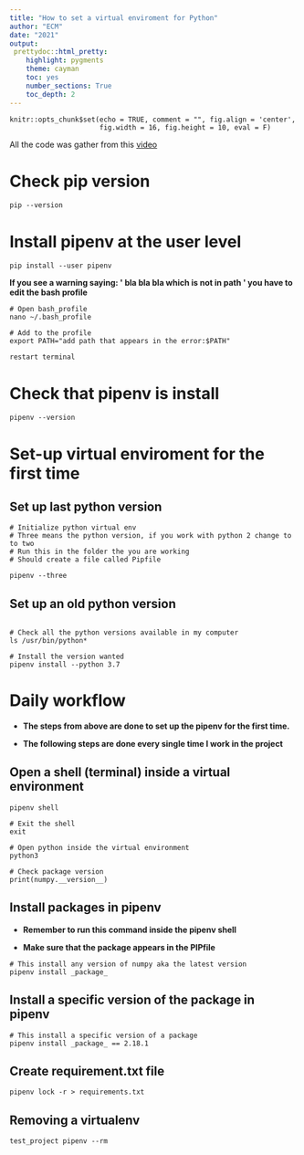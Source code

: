 ```yaml
---
title: "How to set a virtual enviroment for Python"
author: "ECM"
date: "2021"
output: 
 prettydoc::html_pretty:
    highlight: pygments
    theme: cayman   
    toc: yes
    number_sections: True
    toc_depth: 2
---
```


```{r setup, include=FALSE}
knitr::opts_chunk$set(echo = TRUE, comment = "", fig.align = 'center',
					  fig.width = 16, fig.height = 10, eval = F)
```


All the code was gather from this [video](https://www.codecademy.com/paths/computer-science/tracks/cspath-cs-101/modules/cspath-modules/articles/learn-python-pipenv)

# Check pip version

```{bash}
pip --version
```

# Install pipenv at the user level

```{bash}
pip install --user pipenv
```

__If you see a warning saying: ' bla bla bla which is not in path ' you have to edit the bash profile__

```{bash eval = FALSE}
# Open bash_profile
nano ~/.bash_profile

# Add to the profile 
export PATH="add path that appears in the error:$PATH"

restart terminal
```

# Check that pipenv is install

```{bash}
pipenv --version
```


# Set-up virtual enviroment for the first time

## Set up last python version 

```{bash eval = FALSE}
# Initialize python virtual env
# Three means the python version, if you work with python 2 change to to two  
# Run this in the folder the you are working 
# Should create a file called Pipfile

pipenv --three
```

## Set up an old python version

```{bash eval = FALSE}

# Check all the python versions available in my computer
ls /usr/bin/python*

# Install the version wanted
pipenv install --python 3.7 
```


# Daily workflow

+ __The steps from above are done to set up the pipenv for the first time.__

+ __The following steps are done every single time I work in the project__

## Open a shell (terminal) inside a virtual environment
```{bash eval = FALSE}
pipenv shell

# Exit the shell
exit
```

```{bash eval = FALSE}
# Open python inside the virtual environment
python3

# Check package version
print(numpy.__version__)
```

## Install packages in pipenv

+ __Remember to run this command inside the pipenv shell__ 

+ __Make sure that the package appears in the PIPfile__

```{bash eval = FALSE}
# This install any version of numpy aka the latest version
pipenv install _package_
```

## Install a specific version of the package in pipenv
```{bash eval = FALSE}
# This install a specific version of a package 
pipenv install _package_ == 2.18.1 
```

## Create requirement.txt file

```{bash}
pipenv lock -r > requirements.txt
```

## Removing a virtualenv
```{bash}
test_project pipenv --rm
```
 